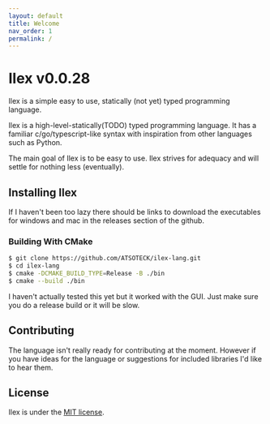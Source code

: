 ```yaml
---
layout: default
title: Welcome
nav_order: 1
permalink: /
---
```



# Ilex v0.0.28
Ilex is a simple easy to use, statically (not yet) typed programming language.

Ilex is a high-level-statically(TODO) typed programming language. It has a familiar c/go/typescript-like syntax with inspiration from other languages such as Python.

The main goal of Ilex is to be easy to use. Ilex strives for adequacy and will settle for nothing less (eventually).

## Installing Ilex
If I haven't been too lazy there should be links to download the executables for windows and mac in the releases section of the github.

### Building With CMake

```bash
$ git clone https://github.com/ATSOTECK/ilex-lang.git
$ cd ilex-lang
$ cmake -DCMAKE_BUILD_TYPE=Release -B ./bin 
$ cmake --build ./bin
```

I haven't actually tested this yet but it worked with the GUI. Just make sure you do a release build or it will be slow.

## Contributing
The language isn't really ready for contributing at the moment. However if you have ideas for the language or suggestions for included libraries I'd like to hear them.

## License
Ilex is under the [MIT license](https://github.com/dictu-lang/Dictu/blob/master/LICENSE).